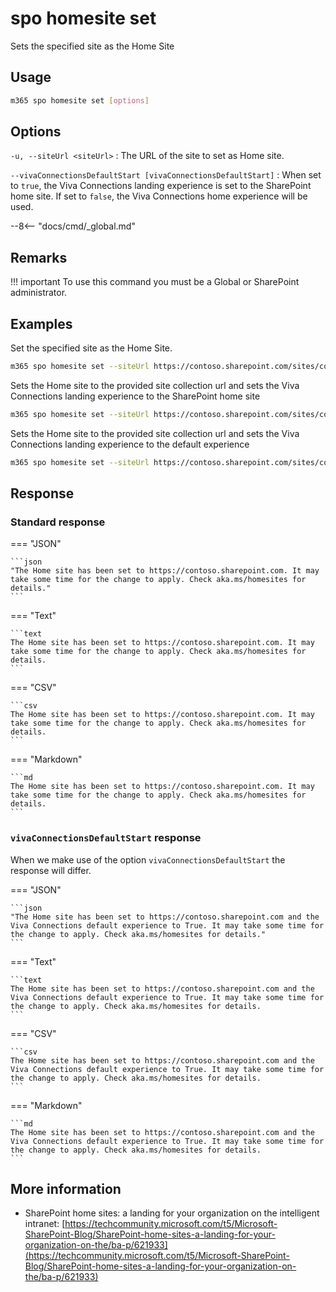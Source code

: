 # spo homesite set

Sets the specified site as the Home Site

## Usage

```sh
m365 spo homesite set [options]
```

## Options

`-u, --siteUrl <siteUrl>`
: The URL of the site to set as Home site.

`--vivaConnectionsDefaultStart [vivaConnectionsDefaultStart]`
: When set to `true`, the Viva Connections landing experience is set to the SharePoint home site. If set to `false`, the Viva Connections home experience will be used.

--8<-- "docs/cmd/_global.md"

## Remarks

!!! important
    To use this command you must be a Global or SharePoint administrator.

## Examples

Set the specified site as the Home Site.

```sh
m365 spo homesite set --siteUrl https://contoso.sharepoint.com/sites/comms
```

Sets the Home site to the provided site collection url and sets the Viva Connections landing experience to the SharePoint home site

```sh
m365 spo homesite set --siteUrl https://contoso.sharepoint.com/sites/comms --vivaConnectionsDefaultStart true
```

Sets the Home site to the provided site collection url and sets the Viva Connections landing experience to the default experience

```sh
m365 spo homesite set --siteUrl https://contoso.sharepoint.com/sites/comms --vivaConnectionsDefaultStart false
```

## Response

### Standard response

=== "JSON"

    ```json
    "The Home site has been set to https://contoso.sharepoint.com. It may take some time for the change to apply. Check aka.ms/homesites for details."
    ```

=== "Text"

    ```text
    The Home site has been set to https://contoso.sharepoint.com. It may take some time for the change to apply. Check aka.ms/homesites for details.
    ```

=== "CSV"

    ```csv
    The Home site has been set to https://contoso.sharepoint.com. It may take some time for the change to apply. Check aka.ms/homesites for details.
    ```

=== "Markdown"

    ```md
    The Home site has been set to https://contoso.sharepoint.com. It may take some time for the change to apply. Check aka.ms/homesites for details.
    ```

### `vivaConnectionsDefaultStart` response

When we make use of the option `vivaConnectionsDefaultStart` the response will differ. 

=== "JSON"

    ```json
    "The Home site has been set to https://contoso.sharepoint.com and the Viva Connections default experience to True. It may take some time for the change to apply. Check aka.ms/homesites for details."
    ```

=== "Text"

    ```text
    The Home site has been set to https://contoso.sharepoint.com and the Viva Connections default experience to True. It may take some time for the change to apply. Check aka.ms/homesites for details.
    ```

=== "CSV"

    ```csv
    The Home site has been set to https://contoso.sharepoint.com and the Viva Connections default experience to True. It may take some time for the change to apply. Check aka.ms/homesites for details.
    ```

=== "Markdown"

    ```md
    The Home site has been set to https://contoso.sharepoint.com and the Viva Connections default experience to True. It may take some time for the change to apply. Check aka.ms/homesites for details.
    ```

## More information

- SharePoint home sites: a landing for your organization on the intelligent intranet: [https://techcommunity.microsoft.com/t5/Microsoft-SharePoint-Blog/SharePoint-home-sites-a-landing-for-your-organization-on-the/ba-p/621933](https://techcommunity.microsoft.com/t5/Microsoft-SharePoint-Blog/SharePoint-home-sites-a-landing-for-your-organization-on-the/ba-p/621933)
